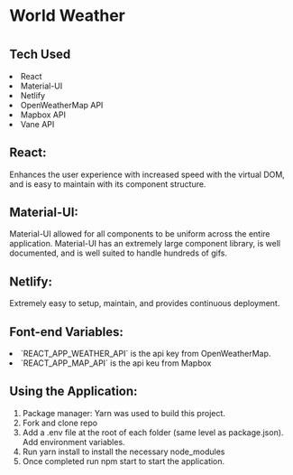 <h1>World Weather<h1>

<h2>Tech Used</h2>

<li>React</li>
<li>Material-UI</li>
<li>Netlify</li>
<li>OpenWeatherMap API</li>
<li>Mapbox API</li>
<li>Vane API</li>

<h2>React:</h2>
Enhances the user experience with increased speed with the virtual DOM, and is easy to maintain with its component structure.

<h2>Material-UI:</h2>
Material-UI allowed for all components to be uniform across the entire application. Material-UI has an extremely large component library, is well documented, and is well suited to handle hundreds of gifs.

<h2>Netlify:</h2>
Extremely easy to setup, maintain, and provides continuous deployment.

<h2>Font-end Variables:</h2>

<li>`REACT_APP_WEATHER_API` is the api key from OpenWeatherMap.</li>
<li>`REACT_APP_MAP_API` is the api keu from Mapbox</li>

<h2>Using the Application:</h2>

<ol>
<li>Package manager: Yarn was used to build this project. </li>
<li>Fork and clone repo</li>
<li>Add a .env file at the root of each folder (same level as package.json). Add environment variables.</li>
<li>Run yarn install to install the necessary node_modules</li>
<li>Once completed run npm start to start the application. </li>
  </ol>
